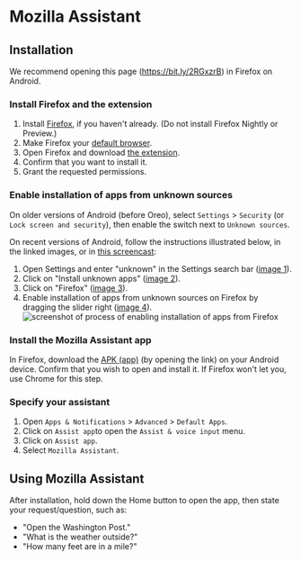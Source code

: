 # Mozilla Assistant

## Installation

We recommend opening this page (https://bit.ly/2RGxzrB) in Firefox on Android.

### Install Firefox and the extension

1. Install [Firefox](https://play.google.com/store/apps/details?id=org.mozilla.firefox&hl=en_US), if you haven't already. (Do not install Firefox Nightly or Preview.)
2. Make Firefox your [default browser](https://support.mozilla.org/en-US/kb/make-firefox-default-browser-android).
3. Open Firefox and download [the extension](https://va.allizom.org/releases/dev-android/firefox-voice.xpi).
4. Confirm that you want to install it.
5. Grant the requested permissions.

### Enable installation of apps from unknown sources

On older versions of Android (before Oreo), select `Settings` > `Security` (or `Lock screen and security`), then enable the switch next to `Unknown sources`. 

On recent versions of Android, follow the instructions illustrated below, in the linked images, or in [this screencast](https://github.com/espertus/mozilla-assistant/blob/master/doc/unknown-sources25.gif):

   1. Open Settings and enter "unknown" in the Settings search bar ([image 1](https://github.com/espertus/mozilla-assistant/raw/master/doc/unknown-sources1.png)).
   2. Click on "Install unknown apps" ([image 2](https://github.com/espertus/mozilla-assistant/raw/master/doc/unknown-sources2.png)).
   3. Click on "Firefox" ([image 3](https://github.com/espertus/mozilla-assistant/raw/master/doc/unknown-sources3.png)).
   4. Enable installation of apps from unknown sources on Firefox by dragging the slider right ([image 4](https://github.com/espertus/mozilla-assistant/raw/master/doc/unknown-sources4.png)).
![screenshot of process of enabling installation of apps from Firefox](https://github.com/espertus/mozilla-assistant/raw/master/doc/unknown-sources-recent.png)

### Install the Mozilla Assistant app

In Firefox, download the [APK (app)](https://github.com/espertus/mozilla-assistant/blob/master/app/build/outputs/apk/debug/app-debug.apk?raw=true) (by opening the link) on your Android device. Confirm that you wish to open and install it. If Firefox won't let you, use Chrome for this step.
   
### Specify your assistant

1. Open `Apps & Notifications` > `Advanced` > `Default Apps`.
2. Click on `Assist app`to open the `Assist & voice input` menu.
3. Click on `Assist app`.
4. Select `Mozilla Assistant`.

## Using Mozilla Assistant

After installation, hold down the Home button to open the app, then state your request/question, such as:

 * "Open the Washington Post."
 * "What is the weather outside?"
 * "How many feet are in a mile?"
 
 
